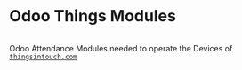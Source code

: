 <a href="http://thingsintouch.com"><img src="https://github.com/thingsintouch/things_attendance/blob/12.0/ras2/static/description/icon_mini.png" alt="" id="miniLogo"></a>

Odoo Things Modules
===================
<a href="http://thingsintouch.com"><img src="https://github.com/thingsintouch/things_attendance/blob/12.0/ras2/static/description/RAS2_02_small_2019.jpg" alt="" id="miniLogo"></a>

Odoo Attendance Modules needed to operate the Devices of <a href="http://thingsintouch.com"><code class="language-plaintext highlighter-rouge">thingsintouch.com</code></a>
